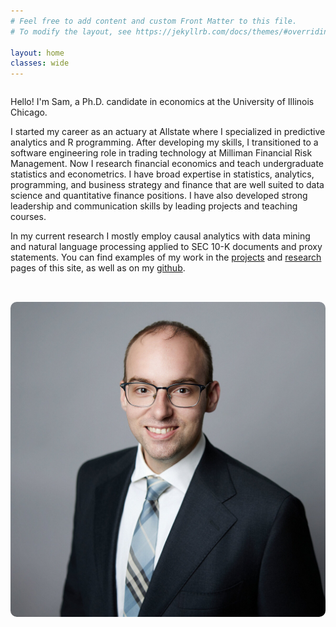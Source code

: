 ```yaml
---
# Feel free to add content and custom Front Matter to this file.
# To modify the layout, see https://jekyllrb.com/docs/themes/#overriding-theme-defaults

layout: home
classes: wide
---
```

<div style="display: flex; align-items: flex-start; justify-content: space-between; gap: 2rem; flex-wrap: wrap; margin: 0; padding 0 2rem;">
  <div style="flex: 1; min-width: 300px;">

Hello! I'm Sam, a Ph.D. candidate in economics at the University of Illinois Chicago. 

<p>
</p>


I started my career as an actuary at Allstate where I specialized in predictive analytics and R programming. After developing my skills, I transitioned to a software engineering role in trading technology at Milliman Financial Risk Management. Now I research financial economics and teach undergraduate statistics and econometrics. I have broad expertise in statistics, analytics, programming, and business strategy and finance that are well suited to data science and quantitative finance positions. I have also developed strong leadership and communication skills by leading projects and teaching courses.

<p>
</p>

In my current research I mostly employ causal analytics with data mining and natural language processing applied to SEC 10-K documents and proxy statements. You can find examples of my work in the <a href="/projects/"> projects</a> and <a href="/research/"> research</a> pages of this site, as well as on my <a href="https://github.com/samuelmgifford/">github</a>. 

<p>
</p>
  </div>

  <div style="flex: 1; min-width: 300px; text-align: center;">
    <img src="/assets/cropped.jpg" alt="My photo" style="max-width: 100%; border-radius: 10px;">
  </div>
</div>
